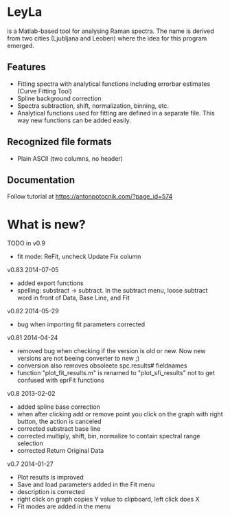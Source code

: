 # LeyLa
is a Matlab-based tool for analysing Raman spectra. The name is derived from two cities (Ljubljana and Leoben) where the idea for this program emerged.

## Features
- Fitting spectra with analytical functions including errorbar estimates (Curve Fitting Tool)
- Spline background correction
- Spectra subtraction, shift, normalization, binning, etc.
- Analytical functions used for fitting are defined in a separate file. This way new functions can be added easily.

## Recognized file formats
- Plain ASCII (two columns, no header)


## Documentation

Follow tutorial at https://antonpotocnik.com/?page_id=574


# What is new?

TODO in v0.9
- fit mode: ReFit, uncheck Update Fix column

v0.83 2014-07-05
- added export functions 
- spelling: substract -> subtract. In the subtract menu, loose subtract word in front of Data, Base Line, and Fit

v0.82 2014-05-29 
- bug when importing fit parameters corrected 

v0.81 2014-04-24
- removed bug when checking if the version is old or new. Now new versions are not beeing converter to new ;)
- conversion also removes obsoleete spc.results# fieldnames
- function "plot_fit_results.m" is renamed to "plot_sfi_results" not to get confused with eprFit functions

v0.8 2013-02-02
- added spline base correction 
- when after clicking add or remove point you click on the graph with right button, the action is canceled
- corrected substract base line
- corrected multiply, shift, bin, normalize to contain spectral range selection
- corrected Return Original Data

v0.7 2014-01-27
- Plot results is improved
- Save and load parameters added in the Fit menu
- description is corrected
- right click on graph copies Y value to clipboard, left click does X
- Fit modes are added in the menu

